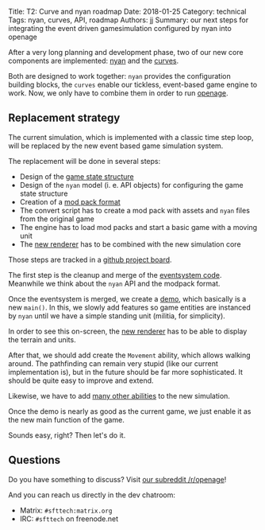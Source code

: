 Title: T2: Curve and nyan roadmap
Date: 2018-01-25
Category: technical
Tags: nyan, curves, API, roadmap
Authors: jj
Summary: our next steps for integrating the event driven gamesimulation configured by nyan into openage

After a very long planning and development phase,
two of our new core components are implemented:
[nyan](https://github.com/SFTtech/nyan) and
the [curves]({filename}/technical/T0001-curves_introduction.md).

Both are designed to work together:
`nyan` provides the configuration building blocks,
the `curves` enable our tickless, event-based game engine to work.
Now, we only have to combine them in order
to run [openage](https://github.com/SFTtech/openage).


## Replacement strategy

The current simulation, which is implemented with a classic time step loop,
will be replaced by the new event based game simulation system.

The replacement will be done in several steps:

* Design of the [game state structure](https://github.com/SFTtech/openage/issues/964)
* Design of the `nyan` model (i. e. API objects) for configuring the game state structure
* Creation of a [mod pack format](https://github.com/SFTtech/openage/issues/632)
* The convert script has to create a mod pack with assets and `nyan` files from the original game
* The engine has to load mod packs and start a basic game with a moving unit
* The [new renderer](https://github.com/SFTtech/openage/pull/850) has to be combined with the new simulation core

Those steps are tracked in a [github project board](https://github.com/SFTtech/openage/projects/14).

The first step is the cleanup and merge of the [eventsystem code](https://github.com/SFTtech/openage/pull/744).
Meanwhile we think about the `nyan` API and the modpack format.

Once the eventsystem is merged, we create a [demo](https://github.com/SFTtech/openage/blob/master/doc/code/testing.md#demos),
which basically is a new `main()`.
In this, we slowly add features so game entities are instanced by `nyan`
until we have a simple standing unit (militia, for simplicity).

In order to see this on-screen, the [new renderer](https://github.com/SFTtech/openage/pull/850) has to be able to display the terrain and units.

After that, we should add create the `Movement` ability, which allows walking around.
The pathfinding can remain very stupid (like our current implementation is),
but in the future should be far more sophisticated.
It should be quite easy to improve and extend.

Likewise, we have to add [many other abilities](https://github.com/SFTtech/openage/issues/816) to the new simulation.

Once the demo is nearly as good as the current game,
we just enable it as the new main function of the game.

Sounds easy, right? Then let's do it.


## Questions

Do you have something to discuss? Visit [our subreddit /r/openage](https://reddit.com/r/openage)!

And you can reach us directly in the dev chatroom:

* Matrix: `#sfttech:matrix.org`
* IRC: `#sfttech` on freenode.net
